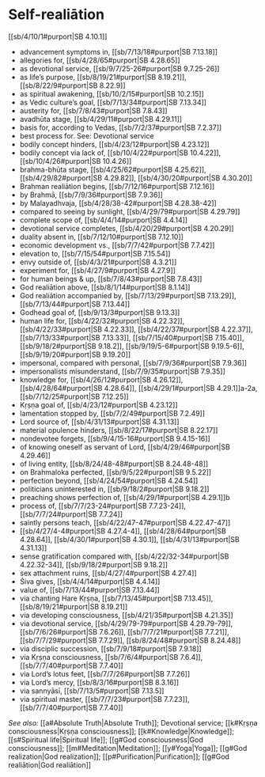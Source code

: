 # Self-realiātion

[[sb/4/10/1#purport|SB 4.10.1]]

* advancement symptoms in, [[sb/7/13/18#purport|SB 7.13.18]]
* allegories for, [[sb/4/28/65#purport|SB 4.28.65]]
* as devotional service, [[sb/9/7/25-26#purport|SB 9.7.25-26]]
* as life’s purpose, [[sb/8/19/21#purport|SB 8.19.21]], [[sb/8/22/9#purport|SB 8.22.9]]
* as spiritual awakening, [[sb/10/2/15#purport|SB 10.2.15]]
* as Vedic culture’s goal, [[sb/7/13/34#purport|SB 7.13.34]]
* austerity for, [[sb/7/8/43#purport|SB 7.8.43]]
* avadhūta stage, [[sb/4/29/11#purport|SB 4.29.11]]
* basis for, according to Vedas, [[sb/7/2/37#purport|SB 7.2.37]]
* best process for. See: Devotional service 
* bodily concept hinders, [[sb/4/23/12#purport|SB 4.23.12]]
* bodily concept via lack of, [[sb/10/4/22#purport|SB 10.4.22]], [[sb/10/4/26#purport|SB 10.4.26]]
* brahma-bhūta stage, [[sb/4/25/62#purport|SB 4.25.62]], [[sb/4/29/82#purport|SB 4.29.82]], [[sb/4/30/20#purport|SB 4.30.20]]
* Brahman realiātion begins, [[sb/7/12/16#purport|SB 7.12.16]]
* by Brahmā, [[sb/7/9/36#purport|SB 7.9.36]]
* by Malayadhvaja, [[sb/4/28/38-42#purport|SB 4.28.38-42]]
* compared to seeing by sunlight, [[sb/4/29/79#purport|SB 4.29.79]]
* complete scope of, [[sb/4/4/14#purport|SB 4.4.14]]
* devotional service completes, [[sb/4/20/29#purport|SB 4.20.29]]
* duality absent in, [[sb/7/12/10#purport|SB 7.12.10]]
* economic development vs., [[sb/7/7/42#purport|SB 7.7.42]]
* elevation to, [[sb/7/15/54#purport|SB 7.15.54]]
* envy outside of, [[sb/4/3/21#purport|SB 4.3.21]]
* experiment for, [[sb/4/27/9#purport|SB 4.27.9]]
* for human beings & up, [[sb/7/8/43#purport|SB 7.8.43]]
* God realiātion above, [[sb/8/1/14#purport|SB 8.1.14]]
* God realiātion accompanied by, [[sb/7/13/29#purport|SB 7.13.29]], [[sb/7/13/44#purport|SB 7.13.44]]
* Godhead goal of, [[sb/9/13/3#purport|SB 9.13.3]]
* human life for, [[sb/4/22/32#purport|SB 4.22.32]], [[sb/4/22/33#purport|SB 4.22.33]], [[sb/4/22/37#purport|SB 4.22.37]], [[sb/7/13/33#purport|SB 7.13.33]], [[sb/7/15/40#purport|SB 7.15.40]], [[sb/9/18/2#purport|SB 9.18.2]], [[sb/9/19/5-6#purport|SB 9.19.5-6]], [[sb/9/19/20#purport|SB 9.19.20]]
* impersonal, compared with personal, [[sb/7/9/36#purport|SB 7.9.36]]
* impersonalists misunderstand, [[sb/7/9/35#purport|SB 7.9.35]]
* knowledge for, [[sb/4/26/12#purport|SB 4.26.12]], [[sb/4/28/64#purport|SB 4.28.64]], [[sb/4/29/1#purport|SB 4.29.1]]a-2a, [[sb/7/12/25#purport|SB 7.12.25]]
* Kṛṣṇa goal of, [[sb/4/23/12#purport|SB 4.23.12]]
* lamentation stopped by, [[sb/7/2/49#purport|SB 7.2.49]]
* Lord source of, [[sb/4/31/13#purport|SB 4.31.13]]
* material opulence hinders, [[sb/8/22/17#purport|SB 8.22.17]]
* nondevotee forgets, [[sb/9/4/15-16#purport|SB 9.4.15-16]]
* of knowing oneself as servant of Lord, [[sb/4/29/46#purport|SB 4.29.46]]
* of living entity, [[sb/8/24/48-48#purport|SB 8.24.48-48]]
* on Brahmaloka perfected, [[sb/9/5/22#purport|SB 9.5.22]]
* perfection beyond, [[sb/4/24/54#purport|SB 4.24.54]]
* politicians uninterested in, [[sb/9/18/2#purport|SB 9.18.2]]
* preaching shows perfection of, [[sb/4/29/1#purport|SB 4.29.1]]b
* process of, [[sb/7/7/23-24#purport|SB 7.7.23-24]], [[sb/7/7/24#purport|SB 7.7.24]]
* saintly persons teach, [[sb/4/22/47-47#purport|SB 4.22.47-47]]
*  [[sb/4/27/4-4#purport|SB 4.27.4-4]], [[sb/4/28/64#purport|SB 4.28.64]], [[sb/4/30/1#purport|SB 4.30.1]], [[sb/4/31/13#purport|SB 4.31.13]]
* sense gratification compared with, [[sb/4/22/32-34#purport|SB 4.22.32-34]], [[sb/9/18/2#purport|SB 9.18.2]]
* sex attachment ruins, [[sb/4/27/4#purport|SB 4.27.4]]
* Śiva gives, [[sb/4/4/14#purport|SB 4.4.14]]
* value of, [[sb/7/13/44#purport|SB 7.13.44]]
* via chanting Hare Kṛṣṇa, [[sb/7/13/45#purport|SB 7.13.45]], [[sb/8/19/21#purport|SB 8.19.21]]
* via developing consciousness, [[sb/4/21/35#purport|SB 4.21.35]]
* via devotional service, [[sb/4/29/79-79#purport|SB 4.29.79-79]], [[sb/7/6/26#purport|SB 7.6.26]], [[sb/7/7/21#purport|SB 7.7.21]], [[sb/7/7/29#purport|SB 7.7.29]], [[sb/8/24/48#purport|SB 8.24.48]]
* via disciplic succession, [[sb/7/9/18#purport|SB 7.9.18]]
* via Kṛṣṇa consciousness, [[sb/7/6/4#purport|SB 7.6.4]], [[sb/7/7/40#purport|SB 7.7.40]]
* via Lord’s lotus feet, [[sb/7/7/26#purport|SB 7.7.26]]
* via Lord’s mercy, [[sb/8/3/16#purport|SB 8.3.16]]
* via sannyāsī, [[sb/7/13/5#purport|SB 7.13.5]]
* via spiritual master, [[sb/7/7/23#purport|SB 7.7.23]], [[sb/7/7/40#purport|SB 7.7.40]]

*See also:* [[a#Absolute Truth|Absolute Truth]]; Devotional service; [[k#Kṛṣṇa consciousness|Kṛṣṇa consciousness]]; [[k#Knowledge|Knowledge]]; [[s#Spiritual life|Spiritual life]]; [[g#God consciousness|God consciousness]]; [[m#Meditation|Meditation]]; [[y#Yoga|Yoga]]; [[g#God realization|God realization]]; [[p#Purification|Purification]]; [[g#God realiātion|God realiātion]]
